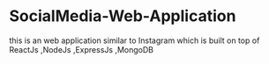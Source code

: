 # SocialMedia-Web-Application
this is an web application similar to  Instagram which is built on top of ReactJs ,NodeJs ,ExpressJs ,MongoDB 
